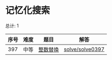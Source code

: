 # 记忆化搜索

<!--- table -->


总计: 1

| 序号 | 难度 | 题目                    | 解答                      |
| ---- | ---- | ------------------ | ---------------- |
| 397 | 中等 | [整数替换](https://leetcode-cn.com/problems/integer-replacement/) | [solve/solve0397](../solve/solve0397)|
